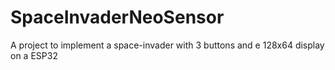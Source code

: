 # SpaceInvaderNeoSensor
A project to implement a space-invader with 3 buttons and e 128x64 display on a ESP32
